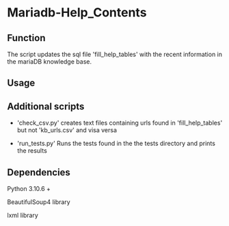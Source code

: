 # Mariadb-Help_Contents


## Function

The script updates the sql file 'fill_help_tables' with the recent information in the mariaDB knowledge base.


## Usage


## Additional scripts
- 'check_csv.py' creates text files containing urls found in 'fill_help_tables' but not 'kb_urls.csv' and visa versa

- 'run_tests.py' Runs the tests found in the the tests directory and prints the results

## Dependencies
Python 3.10.6 +

BeautifulSoup4 library

lxml library